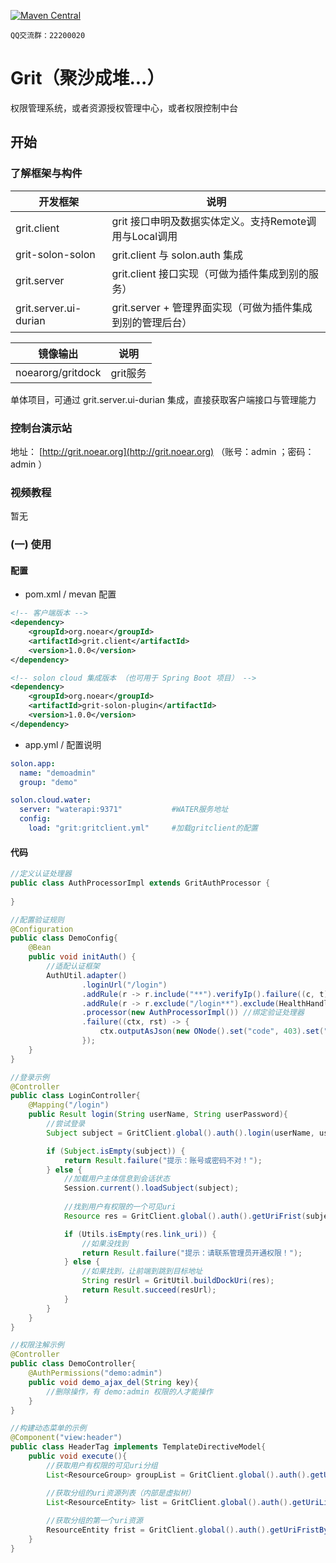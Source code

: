 [![Maven Central](https://img.shields.io/maven-central/v/org.noear/grit.client.svg)](https://search.maven.org/search?q=g:org.noear%20AND%20grit)

` QQ交流群：22200020 `


# Grit（聚沙成堆...）

权限管理系统，或者资源授权管理中心，或者权限控制中台


## 开始

### 了解框架与构件

| 开发框架                  | 说明 | 
|-----------------------| -------- | 
| grit.client           | grit 接口申明及数据实体定义。支持Remote调用与Local调用     | 
| grit-solon-solon      | grit.client 与 solon.auth 集成    | 
| grit.server           | grit.client 接口实现（可做为插件集成到别的服务）     | 
| grit.server.ui-durian | grit.server + 管理界面实现（可做为插件集成到别的管理后台）     | 


| 镜像输出               | 说明     | 
|--------------------|--------| 
| noearorg/gritdock | grit服务 | 


单体项目，可通过 grit.server.ui-durian 集成，直接获取客户端接口与管理能力

### 控制台演示站

地址： [http://grit.noear.org](http://grit.noear.org)  （账号：admin ；密码：admin ）

### 视频教程

暂无

### (一) 使用

#### 配置
* pom.xml / mevan 配置
```xml
<!-- 客户端版本 -->
<dependency>
    <groupId>org.noear</groupId>
    <artifactId>grit.client</artifactId>
    <version>1.0.0</version>
</dependency>

<!-- solon cloud 集成版本 （也可用于 Spring Boot 项目） -->
<dependency>
    <groupId>org.noear</groupId>
    <artifactId>grit-solon-plugin</artifactId>
    <version>1.0.0</version>
</dependency>
```

* app.yml / 配置说明
```yml
solon.app:
  name: "demoadmin"
  group: "demo"

solon.cloud.water:
  server: "waterapi:9371"           #WATER服务地址
  config:
    load: "grit:gritclient.yml"     #加载gritclient的配置
```

#### 代码

```java
//定义认证处理器
public class AuthProcessorImpl extends GritAuthProcessor {
    
}

//配置验证规则
@Configuration
public class DemoConfig{
    @Bean
    public void initAuth() {
        //适配认证框架
        AuthUtil.adapter()
                .loginUrl("/login")
                .addRule(r -> r.include("**").verifyIp().failure((c, t) -> c.output(c.realIp() + ", not whitelist"))) //增加ip白名单验证规则
                .addRule(r -> r.exclude("/login**").exclude(HealthHandler.HANDLER_PATH).exclude("/_**").verifyPath()) //增加uri验证规则
                .processor(new AuthProcessorImpl()) //绑定验证处理器
                .failure((ctx, rst) -> {
                    ctx.outputAsJson(new ONode().set("code", 403).set("msg", "你，没有权限哟!").toJson());
                });
    }
}

//登录示例
@Controller
public class LoginController{
    @Mapping("/login")
    public Result login(String userName, String userPassword){
        //尝试登录
        Subject subject = GritClient.global().auth().login(userName, userPassword);

        if (Subject.isEmpty(subject)) {
            return Result.failure("提示：账号或密码不对！");
        } else {
            //加载用户主体信息到会话状态
            Session.current().loadSubject(subject);
            
            //找到用户有权限的一个可见uri
            Resource res = GritClient.global().auth().getUriFrist(subject.subject_id);

            if (Utils.isEmpty(res.link_uri)) {
                //如果没找到
                return Result.failure("提示：请联系管理员开通权限！");
            } else {
                //如果找到，让前端到跳到目标地址
                String resUrl = GritUtil.buildDockUri(res);
                return Result.succeed(resUrl);
            }
        }
    }
}

//权限注解示例
@Controller
public class DemoController{
    @AuthPermissions("demo:admin")
    public void demo_ajax_del(String key){
        //删除操作，有 demo:admin 权限的人才能操作
    }
}

//构建动态菜单的示例
@Component("view:header")
public class HeaderTag implements TemplateDirectiveModel{
    public void execute(){
        //获取用户有权限的可见uri分组
        List<ResourceGroup> groupList = GritClient.global().auth().getUriGroupList(subjectId);

        //获取分组的uri资源列表（内部是虚拟树）
        List<ResourceEntity> list = GritClient.global().auth().getUriListByGroup(subjectId, group.resource_id);
        
        //获取分组的第一个uri资源
        ResourceEntity frist = GritClient.global().auth().getUriFristByGroup(subjectId, group.resource_id);
    }
}

```
